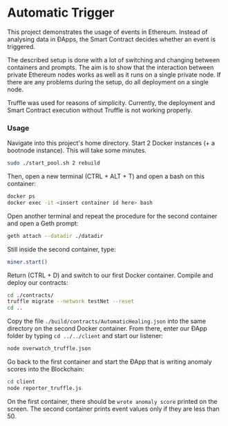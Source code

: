 # Automatic Trigger

This project demonstrates the usage of events in Ethereum. Instead of analysing data in ÐApps, the Smart Contract decides whether an event is triggered.

The described setup is done with a lot of switching and changing between containers and prompts. The aim is to show that the interaction between private Ethereum nodes works as well as it runs on a single private node. If there are any problems during the setup, do all deployment on a single node.

Truffle was used for reasons of simplicity. Currently, the deployment and Smart Contract execution without Truffle is not working properly.

### Usage

Navigate into this project's home directory. Start 2 Docker instances (+ a bootnode instance). This will take some minutes.
``` sh
sudo ./start_pool.sh 2 rebuild
```

Then, open a new terminal (CTRL + ALT + T) and open a bash on this container:
``` sh
docker ps
docker exec -it <insert container id here> bash
```

Open another terminal and repeat the procedure for the second container and open a Geth prompt:
``` sh
geth attach --datadir ./datadir
```

Still inside the second container, type:
``` sh
miner.start()
```

Return (CTRL + D) and switch to our first Docker container. Compile and deploy our contracts:
``` sh
cd ./contracts/
truffle migrate --network testNet --reset
cd ..
```

Copy the file `./build/contracts/AutomaticHealing.json` into the same directory on the second Docker container. From there, enter our ÐApp folder by typing `cd ../../client` and start our listener:
``` sh
node overwatch_truffle.json
```

Go back to the first container and start the ÐApp that is writing anomaly scores into the Blockchain:
``` sh
cd client
node reporter_truffle.js
```

On the first container, there should be `wrote anomaly score` printed on the screen. The second container prints event values only if they are less than 50.
